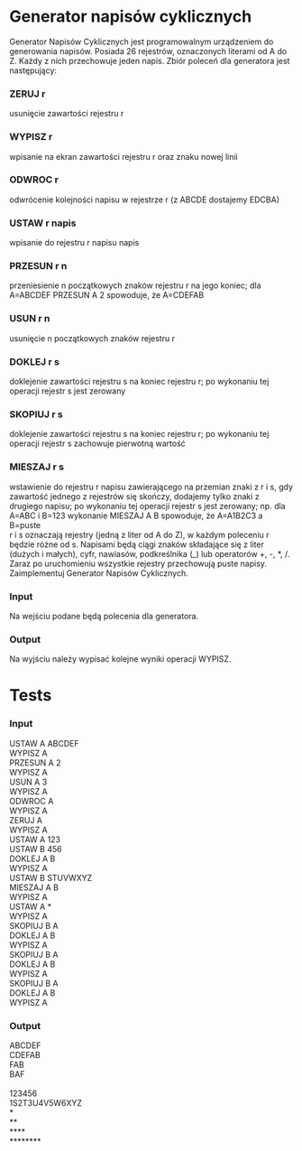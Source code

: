# Generator napisów cyklicznych
Generator Napisów Cyklicznych jest programowalnym urządzeniem do generowania napisów. Posiada 26 rejestrów, oznaczonych literami od A do Z. Każdy z nich przechowuje jeden napis. Zbiór poleceń dla generatora jest następujący:

### ZERUJ r
usunięcie zawartości rejestru r

### WYPISZ r
wpisanie na ekran zawartości rejestru r oraz znaku nowej linii

### ODWROC r
odwrócenie kolejności napisu w rejestrze r (z ABCDE dostajemy EDCBA)

### USTAW r napis
wpisanie do rejestru r napisu napis

### PRZESUN r n
przeniesienie n początkowych znaków rejestru r na jego koniec; dla A=ABCDEF PRZESUN A 2 spowoduje, że A=CDEFAB

### USUN r n
usunięcie n początkowych znaków rejestru r

### DOKLEJ r s
doklejenie zawartości rejestru s na koniec rejestru r; po wykonaniu tej operacji rejestr s jest zerowany

### SKOPIUJ r s
doklejenie zawartości rejestru s na koniec rejestru r; po wykonaniu tej operacji rejestr s zachowuje pierwotną wartość

### MIESZAJ r s
wstawienie do rejestru r napisu zawierającego na przemian znaki z r i s, gdy zawartość jednego z rejestrów się skończy, dodajemy tylko znaki z drugiego napisu; po wykonaniu tej operacji rejestr s jest zerowany; np. dla A=ABC i B=123 wykonanie MIESZAJ A B spowoduje, że A=A1B2C3 a B=puste <br />
r i s oznaczają rejestry (jedną z liter od A do Z), w każdym poleceniu r będzie różne od s. Napisami będą ciągi znaków składające się z liter (dużych i małych), cyfr, nawiasów, podkreślnika (_) lub operatorów +, -, *, /. Zaraz po uruchomieniu wszystkie rejestry przechowują puste napisy. Zaimplementuj Generator Napisów Cyklicznych. 

### Input
Na wejściu podane będą polecenia dla generatora.
### Output
Na wyjściu należy wypisać kolejne wyniki operacji WYPISZ.

# Tests
### Input
USTAW A ABCDEF <br />
WYPISZ A <br />
PRZESUN A 2 <br />
WYPISZ A <br />
USUN A 3 <br />
WYPISZ A <br />
ODWROC A <br />
WYPISZ A <br />
ZERUJ A <br />
WYPISZ A <br />
USTAW A 123 <br />
USTAW B 456 <br />
DOKLEJ A B <br />
WYPISZ A <br />
USTAW B STUVWXYZ <br />
MIESZAJ A B <br />
WYPISZ A <br />
USTAW A * <br />
WYPISZ A <br />
SKOPIUJ B A <br />
DOKLEJ A B <br />
WYPISZ A <br />
SKOPIUJ B A <br />
DOKLEJ A B <br />
WYPISZ A <br />
SKOPIUJ B A <br />
DOKLEJ A B <br />
WYPISZ A <br />

### Output
ABCDEF <br />
CDEFAB <br />
FAB <br />
BAF <br />
<br />
123456 <br />
1S2T3U4V5W6XYZ <br />
\* <br />
** <br />
**** <br />
******** <br />